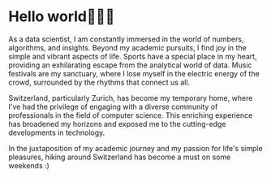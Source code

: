 # Hello world🧚🏻✨

As a data scientist, I am constantly immersed in the world of numbers, algorithms, and insights. Beyond my academic pursuits, I find joy in the simple and vibrant aspects of life. Sports have a special place in my heart, providing an exhilarating escape from the analytical world of data. Music festivals are my sanctuary, where I lose myself in the electric energy of the crowd, surrounded by the rhythms that connect us all.

Switzerland, particularly Zurich, has become my temporary home, where I've had the privilege of engaging with a diverse community of professionals in the field of computer science. This enriching experience has broadened my horizons and exposed me to the cutting-edge developments in technology.

In the juxtaposition of my academic journey and my passion for life's simple pleasures, hiking around Switzerland has become a must on some weekends :)

